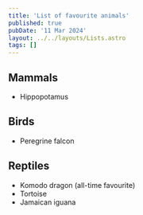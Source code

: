 ```yaml
---
title: 'List of favourite animals'
published: true
pubDate: '11 Mar 2024'
layout: ../../layouts/Lists.astro
tags: []
---
```


## Mammals

* Hippopotamus

## Birds

* Peregrine falcon

## Reptiles

* Komodo dragon (all-time favourite)
* Tortoise
* Jamaican iguana